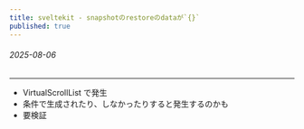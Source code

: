 ```yaml
---
title: sveltekit - snapshotのrestoreのdataが`{}`
published: true
---
```


###### 2025-08-06

---

- VirtualScrollList で発生
- 条件で生成されたり、しなかったりすると発生するのかも
- 要検証
